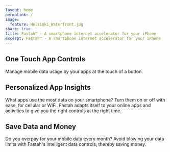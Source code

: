 ```yaml
---
layout: home
permalink: /
image:
  feature: Helsinki_Waterfront.jpg
share: true
title: Fastah™ - A smartphone internet accelerator for your iPhone
excerpt: Fastah™ - A smartphone internet accelerator for your iPhone
---
```


<div class="tiles">

<div class="tile">
  <h2 class="post-title">One Touch App Controls</h2>
  <p class="post-excerpt">Manage mobile data usage by your apps at the touch of a button.
</p>
</div><!-- /.tile -->

<div class="tile">
  <h2 class="post-title">Personalized App Insights</h2>
  <p class="post-excerpt">What apps use the most data on your smartphone? Turn them on or off with ease, for cellular or WiFi. Fastah adapts itself to your online apps and activities to give you the right controls at the right time.</p>
</div><!-- /.tile -->

<div class="tile">
  <h2 class="post-title">Save Data and Money</h2>
  <p class="post-excerpt">Do you overpay for your mobile data every month? Avoid blowing your data limits with Fastah's intelligent data controls, thereby saving money.</p>
</div><!-- /.tile -->



</div><!-- /.tiles -->
